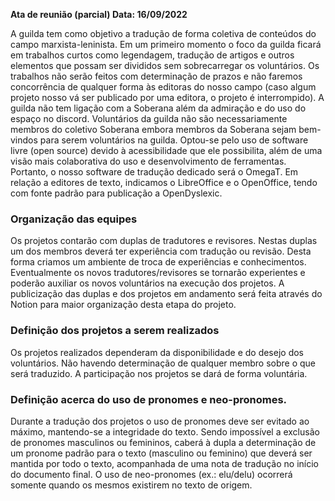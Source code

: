 **Ata de reunião (parcial)
Data: 16/09/2022**

A guilda tem como objetivo a tradução de forma coletiva de conteúdos do campo marxista-leninista. Em um primeiro momento o foco da guilda ficará em trabalhos curtos como legendagem, tradução de artigos e outros elementos que possam ser divididos sem sobrecarregar os voluntários. 
Os trabalhos não serão feitos com determinação de prazos e não faremos concorrência de qualquer forma às editoras do nosso campo (caso algum projeto nosso vá ser publicado por uma editora, o projeto é interrompido). A guilda não tem ligação com a Soberana além da admiração e do uso do espaço no discord. Voluntários da guilda não são necessariamente membros do coletivo Soberana embora membros da Soberana sejam bem-vindos para serem voluntários na guilda. 
Optou-se pelo uso de software livre (open source) devido à acessibilidade que ele possibilita, além de uma visão mais colaborativa do uso e desenvolvimento de ferramentas. Portanto, o nosso software de tradução dedicado será o OmegaT. Em relação a editores de texto, indicamos o LibreOffice e o OpenOffice, tendo com fonte padrão para publicação a OpenDyslexic.

### Organização das equipes

Os projetos contarão com duplas de tradutores e revisores. Nestas duplas um dos membros deverá ter experiência com tradução ou revisão. Desta forma criamos um ambiente de troca de experiências e conhecimentos. Eventualmente os novos tradutores/revisores se tornarão experientes e poderão auxiliar os novos voluntários na execução dos projetos. A publicização das duplas e dos projetos em andamento será feita através do Notion para maior organização desta etapa do projeto.

### Definição dos projetos a serem realizados

Os projetos realizados dependeram da disponibilidade e do desejo dos voluntários. Não havendo determinação de qualquer membro sobre o que será traduzido. A participação nos projetos se dará de forma voluntária.

### Definição acerca do uso de pronomes e neo-pronomes.

Durante a tradução dos projetos o uso de pronomes deve ser evitado ao máximo, mantendo-se a integridade do texto. Sendo impossível a exclusão de pronomes masculinos ou femininos, caberá à dupla a determinação de um pronome padrão para o texto (masculino ou feminino) que deverá ser mantida por todo o texto, acompanhada de uma nota de tradução no início do documento final. O uso de neo-pronomes (ex.: elu/delu) ocorrerá somente quando os mesmos existirem no texto de origem.